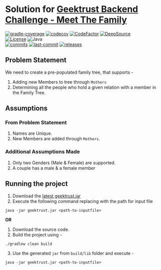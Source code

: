 # Solution for [Geektrust Backend Challenge - Meet The Family](https://www.geektrust.in/coding-problem/backend/family)

[![gradle-coverage](https://github.com/vaidic/geektrust-challenge-meet-the-family/actions/workflows/gradle-coverage.yml/badge.svg)](https://github.com/Vaidic/geektrust-challenge-meet-the-family/actions/workflows/gradle-coverage.yml)
[![codecov](https://codecov.io/gh/Vaidic/geektrust-challenge-meet-the-family/branch/main/graph/badge.svg?token=JG7TPKWSQF)](https://codecov.io/gh/Vaidic/geektrust-challenge-meet-the-family)
[![CodeFactor](https://www.codefactor.io/repository/github/vaidic/geektrust-challenge-meet-the-family/badge/main)](https://www.codefactor.io/repository/github/vaidic/geektrust-challenge-meet-the-family/overview/main)
[![DeepSource](https://deepsource.io/gh/Vaidic/geektrust-challenge-meet-the-family.svg/?label=active+issues&show_trend=true&token=Dfz5PcRjXpGyTVzeQEAaW5DI)](https://deepsource.io/gh/Vaidic/geektrust-challenge-meet-the-family/?ref=repository-badge) \
[![License](https://img.shields.io/github/license/Vaidic/geektrust-challenge-meet-the-family?style=plastic)](LICENSE)
![Java](https://img.shields.io/badge/OpenJDK-11-red) \
[![commits](https://badgen.net/github/commits/vaidic/geektrust-challenge-meet-the-family/main)](https://github.com/Vaidic/geektrust-challenge-meet-the-family/commits/main)
[![last-commit](https://badgen.net/github/last-commit/vaidic/geektrust-challenge-meet-the-family/main)](https://github.com/Vaidic/geektrust-challenge-meet-the-family/commits/main)
[![releases](https://badgen.net/github/release/Vaidic/geektrust-challenge-meet-the-family)](https://github.com/Vaidic/geektrust-challenge-meet-the-family/releases)

## Problem Statement

We need to create a pre-populated family tree, that supports -

1. Adding new Members to tree through `Mothers`
2. Determining all the people who hold a given relation with a member in the Family Tree.

## Assumptions

### From Problem Statement

1. Names are Unique.
2. New Members are added through `Mothers`.

### Additional Assumptions Made

1. Only two Genders (Male & Female) are supported.
2. A couple has a male & a female member

## Running the project

1. Download the [latest geektrust.jar]()
2. Execute the following command replacing _<path-to-inputfile>_ with the path for input file

```shell
java -jar geektrust.jar <path-to-inputfile>
```

**OR**

1. Download the source code.
2. Build the project using -

```shell
./gradlew clean build
```

3. Use the generated `jar` from `build/lib` folder and execute -

```shell
java -jar geektrust.jar <path-to-inputfile>
```


